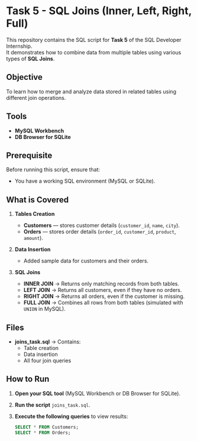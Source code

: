 # Task 5 - SQL Joins (Inner, Left, Right, Full)

This repository contains the SQL script for **Task 5** of the SQL Developer Internship.  
It demonstrates how to combine data from multiple tables using various types of **SQL Joins**.


## Objective
To learn how to merge and analyze data stored in related tables using different join operations.


## Tools
- **MySQL Workbench**  
- **DB Browser for SQLite**


##  Prerequisite
Before running this script, ensure that:
- You have a working SQL environment (MySQL or SQLite).


## What is Covered

1. **Tables Creation**
   - **Customers** — stores customer details (`customer_id`, `name`, `city`).  
   - **Orders** — stores order details (`order_id`, `customer_id`, `product`, `amount`).

2. **Data Insertion**
   - Added sample data for customers and their orders.

3. **SQL Joins**
   - **INNER JOIN** → Returns only matching records from both tables.  
   - **LEFT JOIN** → Returns all customers, even if they have no orders.  
   - **RIGHT JOIN** → Returns all orders, even if the customer is missing.  
   - **FULL JOIN** → Combines all rows from both tables (simulated with `UNION` in MySQL).


## Files
- **joins_task.sql** → Contains: 
  - Table creation  
  - Data insertion  
  - All four join queries


##  How to Run

1. **Open your SQL tool** (MySQL Workbench or DB Browser for SQLite).  
2. **Run the script** `joins_task.sql`.  
3. **Execute the following queries** to view results:

   ```sql
   SELECT * FROM Customers;
   SELECT * FROM Orders;
